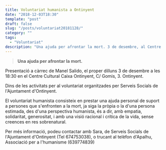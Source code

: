 ```yaml
---
title: Voluntariat humanista a Ontinyent
date: "2018-12-03T18:30"
template: "post"
draft: false
slug: "/posts/voluntariat20181128/"
category: ""
tags:
  - "Voluntariat"
description: "Una ajuda per afrontar la mort. 3 de desembre, al Centre Cultural Caixa Ontinyent."
---
```


> **Una ajuda per afrontar la mort.**

Presentació a càrrec de Manel Salido, el proper dilluns 3 de desembre a les 18:30 en el Centre Cultural Caixa Ontinyent, C/ Gomis, 3. Ontinyent.

Dins de les activitats per al voluntariat organitzades per Serveis Socials de l'Ajuntament d'Ontinyent.

El voluntariat humanista consisteix en prestar una ajuda personal de suport a persones que s'enfronten a la mort, ja siga la pròpia o la d'una persona estimada, des d'una perspectiva humanista, és a dir, amb empatia, solidaritat, generositat, i amb una visió racional i crítica de la vida, sense creences en res sobrenatural.

Per més informació, podeu contactar amb Sara, de Serveis Socials de l'Ajuntament d'Ontinyent (Tel 674753038), o trucant al telèfon d'Apalhu, Associació per a l'humanisme (639774839)
